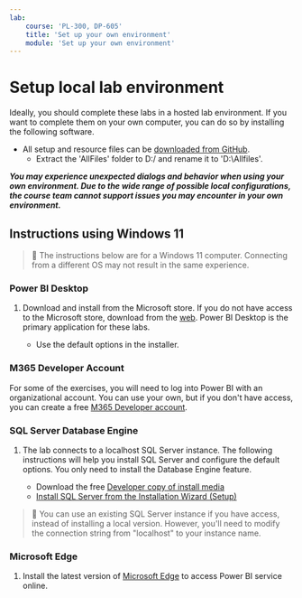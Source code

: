 ```yaml
---
lab:
    course: 'PL-300, DP-605'
    title: 'Set up your own environment'
    module: 'Set up your own environment'
---
```


# Setup local lab environment

Ideally, you should complete these labs in a hosted lab environment. If you want to complete them on your own computer, you can do so by installing the following software.

- All setup and resource files can be [downloaded from GitHub](https://github.com/MicrosoftLearning/PL-300-Microsoft-Power-BI-Data-Analyst/raw/Main/AllfilesDownload.zip).
  - Extract the 'AllFiles' folder to D:/ and rename it to 'D:\Allfiles\'.

***You may experience unexpected dialogs and behavior when using your own environment. Due to the wide range of possible local configurations, the course team cannot support issues you may encounter in your own environment.***

## Instructions using Windows 11

> &#128221; The instructions below are for a Windows 11 computer. Connecting from a different OS may not result in the same experience.

### Power BI Desktop

1. Download and install from the Microsoft store. If you do not have access to the Microsoft store, download from the [web](https://www.microsoft.com/download/details.aspx?id=58494). Power BI Desktop is the primary application for these labs.

    - Use the default options in the installer.

### M365 Developer Account

For some of the exercises, you will need to log into Power BI with an organizational account. You can use your own, but if you don't have access, you can create a free [M365 Developer account](https://developer.microsoft.com/en-us/microsoft-365/dev-program).

### SQL Server Database Engine

1. The lab connects to a localhost SQL Server instance. The following instructions will help you install SQL Server and configure the default options. You only need to install the Database Engine feature.

    - Download the free [Developer copy of install media](https://www.microsoft.com/sql-server/sql-server-downloads?SilentAuth=1&f=255&MSPPError=-2147217396&rtc=1)
    - [Install SQL Server from the Installation Wizard (Setup)](https://learn.microsoft.com/sql/database-engine/install-windows/install-sql-server-from-the-installation-wizard-setup)

> &#128221; You can use an existing SQL Server instance if you have access, instead of installing a local version. However, you'll need to modify the connection string from "localhost" to your instance name.

### Microsoft Edge

1. Install the latest version of [Microsoft Edge](https://microsoft.com/edge) to access Power BI service online.
